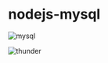 # nodejs-mysql


![mysql](https://user-images.githubusercontent.com/100318892/191656808-64a79214-91db-453e-85c4-ae8bc9ce266c.jpg)


![thunder](https://user-images.githubusercontent.com/100318892/191656835-50e037a3-b69a-44cd-a0df-8ca8346ba02e.jpg)
